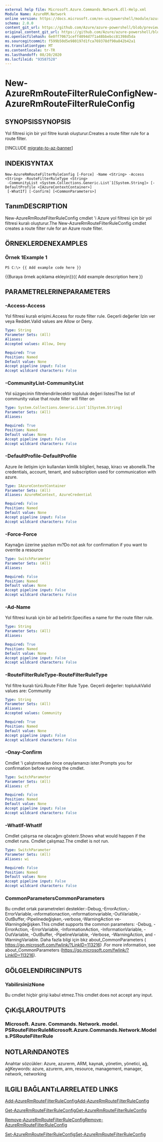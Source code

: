 ```yaml
---
external help file: Microsoft.Azure.Commands.Network.dll-Help.xml
Module Name: AzureRM.Network
online version: https://docs.microsoft.com/en-us/powershell/module/azurerm.network/new-azurermroutefilterruleconfig
schema: 2.0.0
content_git_url: https://github.com/Azure/azure-powershell/blob/preview/src/ResourceManager/Network/Commands.Network/help/New-AzureRmRouteFilterRuleConfig.md
original_content_git_url: https://github.com/Azure/azure-powershell/blob/preview/src/ResourceManager/Network/Commands.Network/help/New-AzureRmRouteFilterRuleConfig.md
ms.openlocfilehash: 6e0ff70671ceff4094d7f1a48bbebcc81398d5da
ms.sourcegitcommit: f599b50d5e980197d1fca769378df90a842b42a1
ms.translationtype: MT
ms.contentlocale: tr-TR
ms.lasthandoff: 08/20/2020
ms.locfileid: "93587528"
---
```

# <span data-ttu-id="24171-101">New-AzureRmRouteFilterRuleConfig</span><span class="sxs-lookup"><span data-stu-id="24171-101">New-AzureRmRouteFilterRuleConfig</span></span>

## <span data-ttu-id="24171-102">SYNOPSIS</span><span class="sxs-lookup"><span data-stu-id="24171-102">SYNOPSIS</span></span>
<span data-ttu-id="24171-103">Yol filtresi için bir yol filtre kuralı oluşturur.</span><span class="sxs-lookup"><span data-stu-id="24171-103">Creates a route filter rule for a route filter.</span></span>

[!INCLUDE [migrate-to-az-banner](../../includes/migrate-to-az-banner.md)]

## <span data-ttu-id="24171-104">INDEKI</span><span class="sxs-lookup"><span data-stu-id="24171-104">SYNTAX</span></span>

```
New-AzureRmRouteFilterRuleConfig [-Force] -Name <String> -Access <String> -RouteFilterRuleType <String>
 -CommunityList <System.Collections.Generic.List`1[System.String]> [-DefaultProfile <IAzureContextContainer>]
 [-WhatIf] [-Confirm] [<CommonParameters>]
```

## <span data-ttu-id="24171-105">Tanım</span><span class="sxs-lookup"><span data-stu-id="24171-105">DESCRIPTION</span></span>
<span data-ttu-id="24171-106">New-AzureRmRouteFilterRuleConfig cmdlet 'i Azure yol filtresi için bir yol filtresi kuralı oluşturur.</span><span class="sxs-lookup"><span data-stu-id="24171-106">The New-AzureRmRouteFilterRuleConfig cmdlet creates a route filter rule for an Azure route filter.</span></span>

## <span data-ttu-id="24171-107">ÖRNEKLERDEN</span><span class="sxs-lookup"><span data-stu-id="24171-107">EXAMPLES</span></span>

### <span data-ttu-id="24171-108">Örnek 1</span><span class="sxs-lookup"><span data-stu-id="24171-108">Example 1</span></span>
```
PS C:\> {{ Add example code here }}
```

<span data-ttu-id="24171-109">{{Buraya örnek açıklama ekleyin}}</span><span class="sxs-lookup"><span data-stu-id="24171-109">{{ Add example description here }}</span></span>

## <span data-ttu-id="24171-110">PARAMETRELERINE</span><span class="sxs-lookup"><span data-stu-id="24171-110">PARAMETERS</span></span>

### <span data-ttu-id="24171-111">-Access</span><span class="sxs-lookup"><span data-stu-id="24171-111">-Access</span></span>
<span data-ttu-id="24171-112">Yol filtresi kuralı erişimi.</span><span class="sxs-lookup"><span data-stu-id="24171-112">Access for route filter rule.</span></span>
<span data-ttu-id="24171-113">Geçerli değerler Izin ver veya Reddet.</span><span class="sxs-lookup"><span data-stu-id="24171-113">Valid values are Allow or Deny.</span></span>

```yaml
Type: String
Parameter Sets: (All)
Aliases: 
Accepted values: Allow, Deny

Required: True
Position: Named
Default value: None
Accept pipeline input: False
Accept wildcard characters: False
```

### <span data-ttu-id="24171-114">-CommunityList</span><span class="sxs-lookup"><span data-stu-id="24171-114">-CommunityList</span></span>
<span data-ttu-id="24171-115">Yol süzgecinin filtrelendirilecektir topluluk değeri listesi</span><span class="sxs-lookup"><span data-stu-id="24171-115">The list of community value that route filter will filter on</span></span>

```yaml
Type: System.Collections.Generic.List`1[System.String]
Parameter Sets: (All)
Aliases: 

Required: True
Position: Named
Default value: None
Accept pipeline input: False
Accept wildcard characters: False
```

### <span data-ttu-id="24171-116">-DefaultProfile</span><span class="sxs-lookup"><span data-stu-id="24171-116">-DefaultProfile</span></span>
<span data-ttu-id="24171-117">Azure ile iletişim için kullanılan kimlik bilgileri, hesap, kiracı ve abonelik.</span><span class="sxs-lookup"><span data-stu-id="24171-117">The credentials, account, tenant, and subscription used for communication with azure.</span></span>

```yaml
Type: IAzureContextContainer
Parameter Sets: (All)
Aliases: AzureRmContext, AzureCredential

Required: False
Position: Named
Default value: None
Accept pipeline input: False
Accept wildcard characters: False
```

### <span data-ttu-id="24171-118">-Force</span><span class="sxs-lookup"><span data-stu-id="24171-118">-Force</span></span>
<span data-ttu-id="24171-119">Kaynağın üzerine yazılsın mı?</span><span class="sxs-lookup"><span data-stu-id="24171-119">Do not ask for confirmation if you want to overrite a resource</span></span>

```yaml
Type: SwitchParameter
Parameter Sets: (All)
Aliases: 

Required: False
Position: Named
Default value: None
Accept pipeline input: False
Accept wildcard characters: False
```

### <span data-ttu-id="24171-120">-Ad</span><span class="sxs-lookup"><span data-stu-id="24171-120">-Name</span></span>
<span data-ttu-id="24171-121">Yol filtresi kuralı için bir ad belirtir.</span><span class="sxs-lookup"><span data-stu-id="24171-121">Specifies a name for the route filter rule.</span></span>

```yaml
Type: String
Parameter Sets: (All)
Aliases: 

Required: True
Position: Named
Default value: None
Accept pipeline input: False
Accept wildcard characters: False
```

### <span data-ttu-id="24171-122">-RouteFilterRuleType</span><span class="sxs-lookup"><span data-stu-id="24171-122">-RouteFilterRuleType</span></span>
<span data-ttu-id="24171-123">Yol filtre kuralı türü.</span><span class="sxs-lookup"><span data-stu-id="24171-123">Route Filter Rule Type.</span></span>
<span data-ttu-id="24171-124">Geçerli değerler: topluluk</span><span class="sxs-lookup"><span data-stu-id="24171-124">Valid values are: Community</span></span>

```yaml
Type: String
Parameter Sets: (All)
Aliases: 
Accepted values: Community

Required: True
Position: Named
Default value: None
Accept pipeline input: False
Accept wildcard characters: False
```

### <span data-ttu-id="24171-125">-Onay</span><span class="sxs-lookup"><span data-stu-id="24171-125">-Confirm</span></span>
<span data-ttu-id="24171-126">Cmdlet 'i çalıştırmadan önce onaylamanızı ister.</span><span class="sxs-lookup"><span data-stu-id="24171-126">Prompts you for confirmation before running the cmdlet.</span></span>

```yaml
Type: SwitchParameter
Parameter Sets: (All)
Aliases: cf

Required: False
Position: Named
Default value: None
Accept pipeline input: False
Accept wildcard characters: False
```

### <span data-ttu-id="24171-127">-WhatIf</span><span class="sxs-lookup"><span data-stu-id="24171-127">-WhatIf</span></span>
<span data-ttu-id="24171-128">Cmdlet çalışırsa ne olacağını gösterir.</span><span class="sxs-lookup"><span data-stu-id="24171-128">Shows what would happen if the cmdlet runs.</span></span> <span data-ttu-id="24171-129">Cmdlet çalışmaz.</span><span class="sxs-lookup"><span data-stu-id="24171-129">The cmdlet is not run.</span></span>

```yaml
Type: SwitchParameter
Parameter Sets: (All)
Aliases: wi

Required: False
Position: Named
Default value: None
Accept pipeline input: False
Accept wildcard characters: False
```

### <span data-ttu-id="24171-130">CommonParameters</span><span class="sxs-lookup"><span data-stu-id="24171-130">CommonParameters</span></span>
<span data-ttu-id="24171-131">Bu cmdlet ortak parametreleri destekler:-Debug,-ErrorAction,-ErrorVariable,-ınformationaction,-ınformationvariable,-OutVariable,-OutBuffer,-Pipelinedeğişken,-verbose,-WarningAction ve-Warningdeğişken.</span><span class="sxs-lookup"><span data-stu-id="24171-131">This cmdlet supports the common parameters: -Debug, -ErrorAction, -ErrorVariable, -InformationAction, -InformationVariable, -OutVariable, -OutBuffer, -PipelineVariable, -Verbose, -WarningAction, and -WarningVariable.</span></span> <span data-ttu-id="24171-132">Daha fazla bilgi için bkz about_CommonParameters ( https://go.microsoft.com/fwlink/?LinkID=113216) .</span><span class="sxs-lookup"><span data-stu-id="24171-132">For more information, see about_CommonParameters (https://go.microsoft.com/fwlink/?LinkID=113216).</span></span>

## <span data-ttu-id="24171-133">GÖLGELENDIRICI</span><span class="sxs-lookup"><span data-stu-id="24171-133">INPUTS</span></span>

### <span data-ttu-id="24171-134">Yabilirsiniz</span><span class="sxs-lookup"><span data-stu-id="24171-134">None</span></span>
<span data-ttu-id="24171-135">Bu cmdlet hiçbir girişi kabul etmez.</span><span class="sxs-lookup"><span data-stu-id="24171-135">This cmdlet does not accept any input.</span></span>

## <span data-ttu-id="24171-136">ÇıKıŞLAR</span><span class="sxs-lookup"><span data-stu-id="24171-136">OUTPUTS</span></span>

### <span data-ttu-id="24171-137">Microsoft. Azure. Commands. Network. model. PSRouteFilterRule</span><span class="sxs-lookup"><span data-stu-id="24171-137">Microsoft.Azure.Commands.Network.Models.PSRouteFilterRule</span></span>

## <span data-ttu-id="24171-138">NOTLARıNDA</span><span class="sxs-lookup"><span data-stu-id="24171-138">NOTES</span></span>
<span data-ttu-id="24171-139">Anahtar sözcükler: Azure, azurerm, ARM, kaynak, yönetim, yönetici, ağ, ağ</span><span class="sxs-lookup"><span data-stu-id="24171-139">Keywords: azure, azurerm, arm, resource, management, manager, network, networking</span></span>

## <span data-ttu-id="24171-140">ILGILI BAĞLANTıLAR</span><span class="sxs-lookup"><span data-stu-id="24171-140">RELATED LINKS</span></span>

[<span data-ttu-id="24171-141">Add-AzureRmRouteFilterRuleConfig</span><span class="sxs-lookup"><span data-stu-id="24171-141">Add-AzureRmRouteFilterRuleConfig</span></span>](./Add-AzureRmRouteFilterRuleConfig.md)

[<span data-ttu-id="24171-142">Get-AzureRmRouteFilterRuleConfig</span><span class="sxs-lookup"><span data-stu-id="24171-142">Get-AzureRmRouteFilterRuleConfig</span></span>](./Get-AzureRmRouteFilterRuleConfig.md)

[<span data-ttu-id="24171-143">Remove-AzureRmRouteFilterRuleConfig</span><span class="sxs-lookup"><span data-stu-id="24171-143">Remove-AzureRmRouteFilterRuleConfig</span></span>](./Remove-AzureRmRouteFilterRuleConfig.md)

[<span data-ttu-id="24171-144">Set-AzureRmRouteFilterRuleConfig</span><span class="sxs-lookup"><span data-stu-id="24171-144">Set-AzureRmRouteFilterRuleConfig</span></span>](./Set-AzureRmRouteFilterRuleConfig.md)

